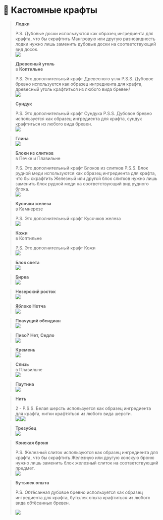 # 🧾 Кастомные крафты

> **Лодки**
>
> P.S. Дубовые доски используются как образец ингредиента для крафта, что бы скрафтить Мангровую или другую разновидность лодки нужно лишь заменить дубовые доски на соответствующий вид досок.\
> ![](<../.gitbook/assets/image (16) (1) (1).png>)

> **Древесный уголь** \
> в **Коптильне**
>
> P.S. Это дополнительный крафт Древесного угля P.S.S. Дубовое бревно используется как образец ингредиента для крафта, древесный уголь крафтиться из любого вида бревен/\
> ![](<../.gitbook/assets/image (2) (1).png>)

> **Сундук**
>
> P.S. Это дополнительный крафт Сундука P.S.S. Дубовое бревно используется как образец ингредиента для крафта, сундук крафтиться из любого вида бревен.\
> ![](<../.gitbook/assets/image (5).png>)

> **Глина**\
> ![](<../.gitbook/assets/image (20) (1).png>)

> **Блоки из слитков** \
> в Печке и Плавильне
>
> P.S. Это дополнительный крафт Блоков из слитков P.S.S. Блок рудной меди используются как образец ингредиента для крафта, что бы скрафтить Железный или другой блок слитков нужно лишь заменить блок рудной меди на соответствующий вид рудного блока.\
> ![](<../.gitbook/assets/image (3).png>)

> **Кусочки железа** \
> в Камнерезе
>
> P.S. Это дополнительный крафт Кусочков железа\
> ![](<../.gitbook/assets/image (10).png>)

> **Кожи** \
> в Коптильне ﻿&#x20;
>
> P.S. Это дополнительный крафт Кожи\
> ![](<../.gitbook/assets/image (18).png>)

> **Блок света**\
> ![](<../.gitbook/assets/image (21).png>)

> **Бирка**\
> ![](<../.gitbook/assets/image (1) (1).png>)

> **Незерский росток**\
> ![](<../.gitbook/assets/image (13).png>)

> **Яблоко Нотча**\
> ![](<../.gitbook/assets/image (19).png>)

> **Плачущий обсидиан**\
> ![](<../.gitbook/assets/image (7).png>)

> **Пиво?** **Нет, Седло**\
> ![](<../.gitbook/assets/image (15).png>)

> **Кремень**\
> ![](<../.gitbook/assets/image (14).png>)

> **Слизь** \
> в Плавильне\
> ![](<../.gitbook/assets/image (17).png>)

> **Паутина**\
> ![](<../.gitbook/assets/image (11).png>)

> **Нить**
>
> 2 - P.S.S. Белая шерсть используется как образец ингредиента для крафта, нитки крафтяться из любого вида шерсти.\
> ![](<../.gitbook/assets/image (6).png>)![](<../.gitbook/assets/image (12).png>)

> **Трезубец**\
> ![](<../.gitbook/assets/image (4).png>)

> **Конская броня**
>
> P.S. Железный слиток используются как образец ингредиента для крафта, что бы скрафтить Железную или другую конскую броню нужно лишь заменить блок железный слиток на соответствующий предмет.\
> ![](<../.gitbook/assets/image (23).png>)

> **Бутылек опыта**
>
> P.S. Обтёсанная дубовое бревно используется как образец ингредиента для крафта, бутылек опыта крафтиться из любого вида обтёсанных бревен.
>
> ![](../.gitbook/assets/image.png)
